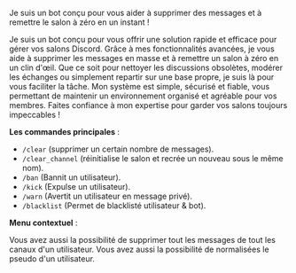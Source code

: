 Je suis un bot conçu pour vous aider à supprimer des messages et à remettre le salon à zéro en un instant !

Je suis un bot conçu pour vous offrir une solution rapide et efficace pour gérer vos salons Discord. Grâce à mes fonctionnalités avancées, je vous aide à supprimer les messages en masse et à remettre un salon à zéro en un clin d'œil. Que ce soit pour nettoyer les discussions obsolètes, modérer les échanges ou simplement repartir sur une base propre, je suis là pour vous faciliter la tâche. Mon système est simple, sécurisé et fiable, vous permettant de maintenir un environnement organisé et agréable pour vos membres. Faites confiance à mon expertise pour garder vos salons toujours impeccables !

**Les commandes principales** :

* `/clear` (supprimer un certain nombre de messages).
* `/clear_channel` (réinitialise le salon et recrée un nouveau sous le même nom).
* `/ban` (Bannit un utilisateur).
* `/kick` (Expulse un utilisateur).
* `/warn` (Avertit un utilisateur en message privé).
* `/blacklist` (Permet de blacklisté utilisateur & bot).

**Menu contextuel** :

Vous avez aussi la possibilité de supprimer tout les messages de tout les canaux d'un utilisateur.
Vous avez aussi la possibilité de normalisées le pseudo d'un utilisateur.
